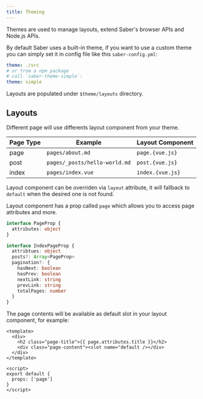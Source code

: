 ```yaml
---
title: Theming
---
```


Themes are used to manage layouts, extend Saber's browser APIs and Node.js APIs.

By default Saber uses a built-in theme, if you want to use a custom theme you can simply set it in config file like this `saber-config.yml`:

```yml
theme: ./src
# or from a npm package
# call `saber-theme-simple`:
theme: simple
```

Layouts are populated under `$theme/layouts` directory.

## Layouts

Different page will use differents layout component from your theme.

| Page Type | Example                       | Layout Component |
| --------- | ----------------------------- | ---------------- |
| page      | `pages/about.md`              | `page.{vue.js}`  |
| post      | `pages/_posts/hello-world.md` | `post.{vue.js}`  |
| index     | `pages/index.vue`             | `index.{vue.js}` |

Layout component can be overriden via `layout` attribute, it will fallback to `default` when the desired one is not found.

Layout component has a prop called `page` which allows you to access page attributes and more.

```typescript
interface PageProp {
  attributes: object
}

interface IndexPageProp {
  attribtues: object
  posts?: Array<PageProp>
  pagination?: {
    hasNext: boolean
    hasPrev: boolean
    nextLink: string
    prevLink: string
    totalPages: number
  }
}
```

The page contents will be available as default slot in your layout component, for example:

```vue
<template>
  <div>
    <h2 class="page-title">{{ page.attributes.title }}</h2>
    <div class="page-content"><slot name="default /></div>
  </div>
</template>

<script>
export default {
  props: ['page']
}
</script>
```
